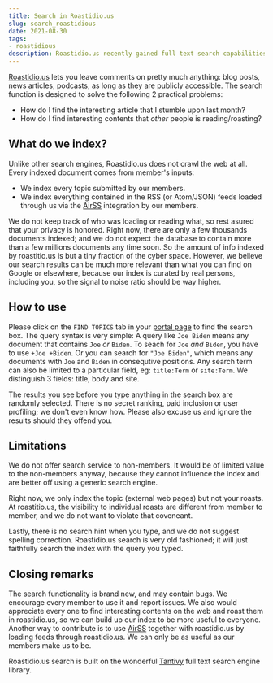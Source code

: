 ```yaml
---
title: Search in Roastidio.us
slug: search_roastidious
date: 2021-08-30
tags:
- roastidious
description: Roastidio.us recently gained full text search capabilities! We can't challenge Google (yet), but now you can find interesting contents curated by you and your fellow roasters, from within Roastidio.us. 
---
```


[Roastidio.us](https://roastidio.us) lets you leave comments on pretty much anything: blog posts, news articles, podcasts, as long as they are publicly accessible. The search function is designed to solve the following 2 practical problems:

 * How do I find the interesting article that I stumble upon last month?
 * How do I find interesting contents that _other_ people is reading/roasting? 

## What do we index?

Unlike other search engines, Roastidio.us does not crawl the web at all. Every indexed document comes from member's inputs:

* We index every topic submitted by our members.
* We index everything contained in the RSS (or Atom/JSON) feeds loaded through us via the [AirSS](https://airss.roastidio.us) integration by our members.

We do not keep track of who was loading or reading what, so rest asured that your privacy is honored. Right now, there are only a few thousands documents indexed; and we do not expect the database to contain more than a few millions documents any time soon. So the amount of info indexed by roastitio.us is but a tiny fraction of the cyber space. However, we believe our search results can be much more relevant than what you can find on Google or elsewhere, because our index is curated by real persons, including you, so the signal to noise ratio should be way higher.

## How to use

Please click on the `FIND TOPICS` tab in your [portal page](https://roastidio.us/me) to find the search box. The query syntax is very simple: A query like `Joe Biden` means any document that contains `Joe` _or_ `Biden`. To seach for `Joe` _and_ `Biden`, you have to use `+Joe +Biden`. Or you can search for `"Joe Biden"`, which means any documents with `Joe` and `Biden` in consequtive positions. Any search term can also be limited to a particular field, eg: `title:Term` or `site:Term`. We distinguish 3 fields: title, body and site.

The results you see before you type anything in the search box are randomly selected. There is no secret ranking, paid inclusion or user profiling; we don't even know how. Please also excuse us and ignore the results should they offend you.

## Limitations

We do not offer search service to non-members. It would be of limited value to the non-members anyway, because they cannot influence the index and are better off using a generic search engine. 

Right now, we only index the topic (external web pages) but not your roasts. At roastitio.us, the visibility to individual roasts are different from member to member, and we do not want to violate that coveneant.

Lastly, there is no search hint when you type, and we do not suggest spelling correction. Roastidio.us search is very old fashioned; it will just faithfully search the index with the query you typed.

## Closing remarks

The search functionality is brand new, and may contain bugs. We encourage every member to use it and report issues. We also would appreciate every one to find interesting contents on the web and roast them in roastidio.us, so we can build up our index to be more useful to everyone. Another way to contribute is to use [AirSS](https://airss.roastidio.us) together with roastidio.us by loading feeds through roastidio.us. We can only be as useful as our members make us to be.

Roastidio.us search is built on the wonderful [Tantivy](https://github.com/tantivy-search/tantivy) full text search engine library.
